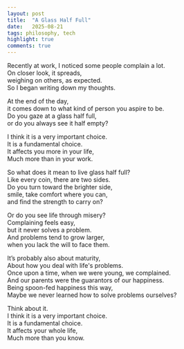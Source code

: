 ```yaml
---
layout: post
title:  "A Glass Half Full"
date:   2025-08-21
tags: philosophy, tech
highlight: true
comments: true
---
```



Recently at work, I noticed some people complain a lot.  
On closer look, it spreads,  
weighing on others, as expected.  
So I began writing down my thoughts.  


At the end of the day,  
it comes down to what kind of person you aspire to be.  
Do you gaze at a glass half full,  
or do you always see it half empty?  


I think it is a very important choice.  
It is a fundamental choice.  
It affects you more in your life,  
Much more than in your work.  


So what does it mean to live glass half full?  
Like every coin, there are two sides.  
Do you turn toward the brighter side,  
smile, take comfort where you can,  
and find the strength to carry on?  


Or do you see life through misery?  
Complaining feels easy,  
but it never solves a problem.  
And problems tend to grow larger,  
when you lack the will to face them.  


It’s probably also about maturity,  
About how you deal with life's problems.  
Once upon a time, when we were young, we complained.  
And our parents were the guarantors of our happiness.  
Being spoon-fed happiness this way,  
Maybe we never learned how to solve problems ourselves?  


Think about it.  
I think it is a very important choice.  
It is a fundamental choice.  
It affects your whole life,  
Much more than you know.  
